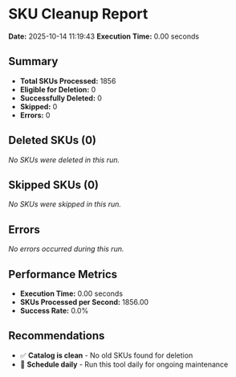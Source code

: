 # SKU Cleanup Report
**Date:** 2025-10-14 11:19:43
    **Execution Time:** 0.00 seconds

## Summary
- **Total SKUs Processed:** 1856
- **Eligible for Deletion:** 0
- **Successfully Deleted:** 0
- **Skipped:** 0
- **Errors:** 0

## Deleted SKUs (0)

_No SKUs were deleted in this run._

## Skipped SKUs (0)

_No SKUs were skipped in this run._

## Errors
_No errors occurred during this run._

## Performance Metrics

- **Execution Time:** 0.00 seconds
- **SKUs Processed per Second:** 1856.00
- **Success Rate:** 0.0%

## Recommendations

- ✅ **Catalog is clean** - No old SKUs found for deletion
- 📅 **Schedule daily** - Run this tool daily for ongoing maintenance
